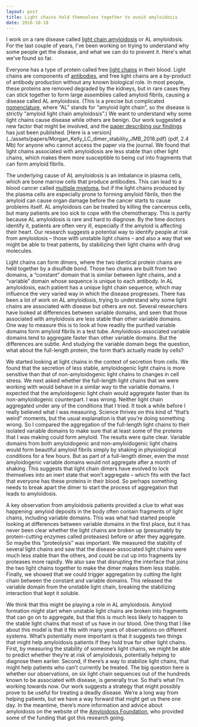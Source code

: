 ```yaml
--- 
layout: post 
title: Light chains hold themselves together to avoid amyloidosis 
date: 2016-10-18 
---
```

I work on a rare disease called [light chain amyloidosis](http://www.amyloidosis.org/facts/al/)
or AL amyloidosis. 
For the last couple of years, I've been working on trying to understand why some 
people get the disease, and what we can do to prevent it. 
Here's what we've found so far.

Everyone has a type of protein called free 
[light chains](https://en.wikipedia.org/wiki/Immunoglobulin_light_chain) in
their blood. Light chains are components of [antibodies](https://en.wikipedia.org/wiki/Antibody),
 and free light chains are a by-product of antibody production without any known
biological role. In most people, these proteins are removed degraded by
the kidneys, but in rare cases they can stick together to form large
assemblies called amyloid fibrils, 
causing a disease called AL amyloidosis. (This is a precise but complicated 
[nomenclature](http://www.tandfonline.com/doi/full/10.3109/13506129.2014.964858), where “AL”
stands for “amyloid light chain”, so the disease is strictly “amyloid
light chain amyloidosis”.) We want to understand why some light chains
cause disease while others are benign. Our work suggested a new factor
that might be involved, and the 
[paper describing our findings](http://www.sciencedirect.com/science/article/pii/S0022283616303400) 
has just been published. [Here is a version]
(../assets/papers/Morgan_Kelly_LC_dimer_stability_JMB_2016.pdf) (pdf, 2.4 Mb) for anyone who cannot access the
paper via the journal. We found that light chains associated with
amyloidosis are less stable than other light chains, which makes them
more susceptible to being cut into fragments that can form amyloid
fibrils. 

The underlying cause of AL amyloidosis is an imbalance in
plasma cells, which are bone marrow cells that produce antibodies. 
This can lead to a blood cancer called 
[multiple myeloma](http://www.cancer.org/cancer/multiplemyeloma/detailedguide/multiple-myeloma-what-is-multiple-myeloma), 
but if the light chains produced by the plasma
cells are especially prone to forming amyloid fibrils, then the amyloid
can cause organ damage before the cancer starts to cause problems
itself. AL amyloidosis can be treated by killing the cancerous cells,
but many patients are too sick to cope with the chemotherapy. This is
partly because AL amyloidosis is rare and hard to diagnose. By the time
doctors identify it, patients are often very ill, especially if the
amyloid is affecting their heart. Our research suggests a potential way
to identify people at risk from amyloidosis – those with unstable light
chains – and also a way that we might be able to treat patients, by
stabilizing their light chains with drug molecules. 

Light chains can
form dimers, where the two identical protein chains are held together by
a disulfide bond. Those two chains are built from two domains, a
“constant” domain that is similar between light chains, and a “variable”
domain whose sequence is unique to each antibody. In AL amyloidosis,
each patient has a unique light chain sequence, which may influence the
very varied way in which the disease progresses. There has been a lot of
work on AL amyloidosis, trying to understand why some light chains are
associated with disease but others are not. Several researchers have
looked at differences between variable domains, and seen that those
associated with amyloidosis are less stable than other variable domains.
One way to measure this is to look at how readily the purified variable
domains form amyloid fibrils in a test tube. Amyloidosis-associated
variable domains tend to aggregate faster than other variable domains.
But the differences are subtle. And studying the variable domain begs
the question, what about the full-length protein, the form that’s
actually made by cells? 

We started looking at light chains in the
context of secretion from cells. We found that the secretion of less
stable, amyloidogenic light chains is more sensitive than that of
non-amyloidogenic light chains to changes in cell stress. We next asked
whether the full-length light chains that we were working with would
behave in a similar way to the variable domains. I expected that the
amyloidogenic light chain would aggregate faster than its
non-amyloidogenic counterpart. I was wrong. Neither light chain
aggregated under any of the conditions that I tried. It took a while
before I really believed what I was measuring. Science thrives on this
kind of “that’s weird” moments, but the usual explanation is that you’re
doing something wrong. So I compared the aggregation of the full-length
light chains to their isolated variable domains to make sure that at
least some of the proteins that I was making could form amyloid. The
results were quite clear. Variable domains from both amyloidogenic and
non-amyloidogenic light chains would form beautiful amyloid fibrils
simply by shaking in physiological conditions for a few hours. But as
part of a full-length dimer, even the most amyloidogenic variable
domains would not aggregate after a month of shaking. This suggests that
light chain dimers have evolved to lock themselves into an inert state
that won’t aggregate – which fits with the fact that everyone has these
proteins in their blood. So perhaps something needs to break apart the
dimer to start the process of aggregation that leads to amyloidosis. 

A key observation from amyloidosis patients provided a clue to what was
happening: amyloid deposits in the body often contain fragments of light
chains, including variable domains. This was what had started people
looking at differences between variable domains in the first place, but
it has never been clear whether the light chains are broken up
(presumably by protein-cutting enzymes called proteases) before or after
they aggregate. So maybe this “proteolysis” was important. We measured
the stability of several light chains and saw that the
disease-associated light chains were much less stable than the others,
and could be cut up into fragments by proteases more rapidly. We also 
saw that disrupting the interface that joins the two light chains 
together to make the dimer makes them less stable. Finally,
we showed that we could trigger aggregation by cutting the light chain
between the constant and variable domains. This released the variable
domain from the unstable light chain, breaking the stabilizing
interaction that kept it soluble. 

We think that this might be
playing a role in AL amyloidosis. Amyloid formation might
start when unstable light chains are broken into fragments that can go
on to aggregate, but that this is much less likely to happen to the
stable light chains that most of us have in our blood. One thing that I
like about this model is that it fits with many years of observations on
different systems. What’s potentially more important is that it suggests
two things that might help amyloidosis patients if they hold true for
other light chains. First, by measuring the stability of someone’s light
chains, we might be able to predict whether they’re at risk of
amyloidosis, potentially helping to diagnose them earlier. Second, if
there’s a way to stabilize light chains, that might help patients who
can’t currently be treated. The big question here is whether our
observations, on six light chain sequences out of the hundreds known to
be associated with disease, is generally true. So that’s what I’m
working towards now. Our work suggests a strategy that might possibly
prove to be useful for treating a deadly disease. We’re a long way from
helping patients, but we have a way forward that might get us there one
day. In the meantime, there’s more information and advice about
amyloidosis on the website of the 
[Amyloidosis Foundation](http://www.amyloidosis.org/), who provided
some of the funding that got this research going.  
